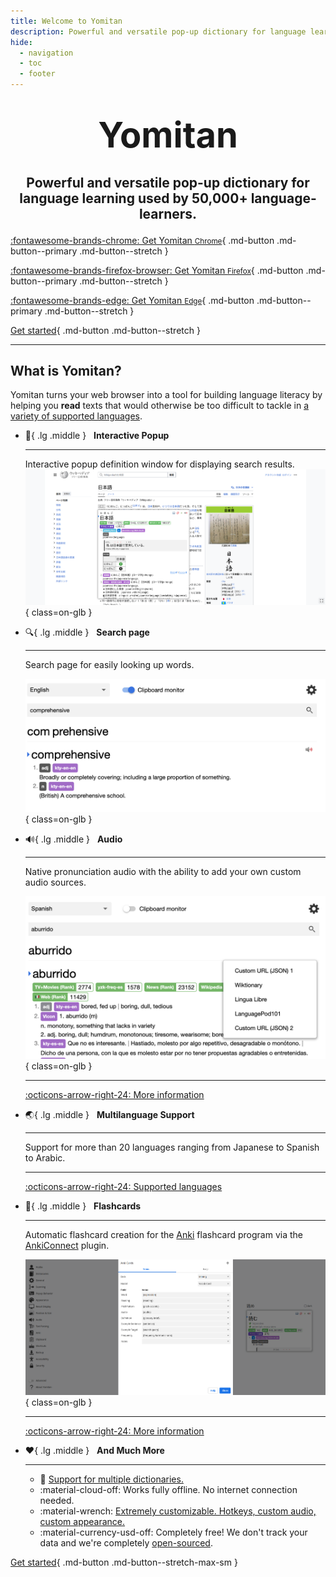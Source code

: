 ```yaml
---
title: Welcome to Yomitan
description: Powerful and versatile pop-up dictionary for language learning used by 50,000+ language learners.
hide:
  - navigation
  - toc
  - footer
---
```

# <p style="text-align: center; margin-bottom: 10px; margin-top: 10px; font-size: 200%;">**Yomitan**</p>
## <p style="text-align: center">Powerful and versatile pop-up dictionary for language learning used by 50,000+ language-learners.</p>

<div class="grid" markdown>

[:fontawesome-brands-chrome: Get Yomitan <small>Chrome</small>](https://chrome.google.com/webstore/detail/yomitan/likgccmbimhjbgkjambclfkhldnlhbnn){ .md-button .md-button--primary .md-button--stretch }

[:fontawesome-brands-firefox-browser: Get Yomitan <small>Firefox</small>](https://addons.mozilla.org/en-US/firefox/addon/yomitan/){ .md-button .md-button--primary .md-button--stretch }

[:fontawesome-brands-edge: Get Yomitan <small>Edge</small>](https://microsoftedge.microsoft.com/addons/detail/yomitan/idelnfbbmikgfiejhgmddlbkfgiifnnn){ .md-button .md-button--primary .md-button--stretch }

</div>

[Get started](getting-started/index.md){ .md-button .md-button--stretch }

---

## What is Yomitan?

Yomitan turns your web browser into a tool for building language literacy by helping you **read** texts that would otherwise be too difficult to tackle in [a variety of supported languages](./other/supported-languages.md).

<div class="grid cards" markdown>


-   :speech_balloon:{ .lg .middle } &nbsp;
    __Interactive Popup__

    ---

    Interactive popup definition window for displaying search results.
    ![Term definitions](assets/ss/terms.webp){ class=on-glb }

-   :mag:{ .lg .middle } &nbsp;
    __Search page__

    ---

    Search page for easily looking up words.

    ![Search Page](assets/ss/search-page.webp){ class=on-glb }


-   :loud_sound:{ .lg .middle } &nbsp;
    __Audio__

    ---

    Native pronunciation audio with the ability to add your own custom audio sources.

    ![Audio](assets/ss/audio.webp){ class=on-glb }

    ---

    [:octicons-arrow-right-24: More information](./advanced/index.md#audio)
    
-   :earth_asia:{ .lg .middle } &nbsp;
    __Multilanguage Support__

    ---

    Support for more than 20 languages ranging from Japanese to Spanish to Arabic.

    ---

    [:octicons-arrow-right-24: Supported languages](./other/supported-languages.md)

-   :pencil:{ .lg .middle } &nbsp;
    __Flashcards__

    ---

    Automatic flashcard creation for the [Anki](https://apps.ankiweb.net/) flashcard program via the [AnkiConnect](https://foosoft.net/projects/anki-connect) plugin.

    ![Anki](assets/ss/anki.webp){ class=on-glb }

    ---

    [:octicons-arrow-right-24: More information](./anki/index.md)

-   :heart:{ .lg .middle } &nbsp;
    __And Much More__

    ---

    - :book: [Support for multiple dictionaries.](./dictionaries/index.md)
    - :material-cloud-off: Works fully offline. No internet connection needed.
    - :material-wrench: [Extremely customizable. Hotkeys, custom audio, custom appearance.](advanced/index.md)
    - :material-currency-usd-off: Completely free! We don't track your data and we're completely [open-sourced](https://github.com/yomidevs/yomitan).
</div>

[Get started](getting-started/index.md){ .md-button .md-button--stretch-max-sm }
